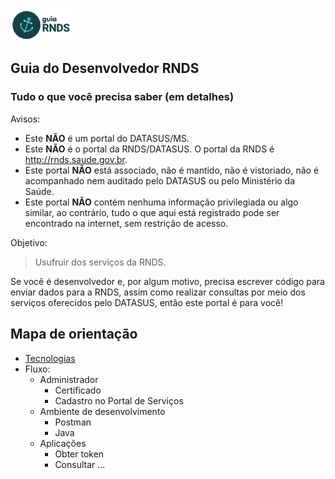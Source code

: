 <img src="./media/guia.png" width="100px">

## Guia do Desenvolvedor RNDS

### Tudo o que você precisa saber (em detalhes)

Avisos:

- Este **NÃO** é um portal do DATASUS/MS.
- Este **NÃO** é o portal da RNDS/DATASUS. O portal da RNDS é http://rnds.saude.gov.br.
- Este portal **NÃO** está associado, não é mantido, não é vistoriado, não é acompanhado nem auditado pelo DATASUS ou pelo Ministério da Saúde.
- Este portal **NÃO** contém nenhuma informação privilegiada ou algo similar, ao contrário, tudo o que aqui está registrado pode ser encontrado na internet, sem restrição de acesso.

Objetivo:

> Usufruir dos serviços da RNDS.

Se você é desenvolvedor e, por algum motivo, precisa escrever código para enviar
dados para a RNDS, assim como realizar consultas por meio dos serviços
oferecidos pelo DATASUS, então este portal é para você!

## Mapa de orientação

- [Tecnologias](documentos/tecnologias.md)
- Fluxo:
  - Administrador
    - Certificado
    - Cadastro no Portal de Serviços
  - Ambiente de desenvolvimento
    - Postman
    - Java
  - Aplicações
    - Obter token
    - Consultar ...
